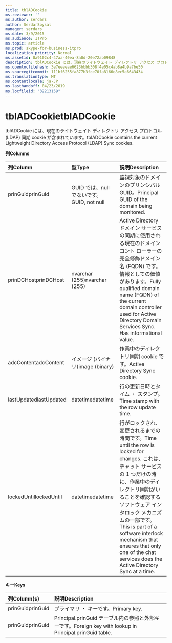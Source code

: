 ```yaml
---
title: tblADCookie
ms.reviewer: ''
ms.author: serdars
author: SerdarSoysal
manager: serdars
ms.date: 3/9/2015
ms.audience: ITPro
ms.topic: article
ms.prod: skype-for-business-itpro
localization_priority: Normal
ms.assetid: 0a9102c4-47aa-40ea-8a0d-20e72ab09848
description: tblADCookie には、現在のライトウェイト ディレクトリ アクセス プロトコル (LDAP) 同期 cookie が含まれています。
ms.openlocfilehash: 3e7eeeeae6623bbbb308f4e05c4ab8a4b9a7be50
ms.sourcegitcommit: 111bf6255fa877b3fce70fa8166e8ec5a6643434
ms.translationtype: MT
ms.contentlocale: ja-JP
ms.lasthandoff: 04/23/2019
ms.locfileid: "32213159"
---
```

# <a name="tbladcookie"></a><span data-ttu-id="a48c1-103">tblADCookie</span><span class="sxs-lookup"><span data-stu-id="a48c1-103">tblADCookie</span></span>
 
<span data-ttu-id="a48c1-104">tblADCookie には、現在のライトウェイト ディレクトリ アクセス プロトコル (LDAP) 同期 cookie が含まれています。</span><span class="sxs-lookup"><span data-stu-id="a48c1-104">tblADCookie contains the current Lightweight Directory Access Protocol (LDAP) Sync cookies.</span></span>
  
<span data-ttu-id="a48c1-105">**列**</span><span class="sxs-lookup"><span data-stu-id="a48c1-105">**Columns**</span></span>

|<span data-ttu-id="a48c1-106">**列**</span><span class="sxs-lookup"><span data-stu-id="a48c1-106">**Column**</span></span>|<span data-ttu-id="a48c1-107">**型**</span><span class="sxs-lookup"><span data-stu-id="a48c1-107">**Type**</span></span>|<span data-ttu-id="a48c1-108">**説明**</span><span class="sxs-lookup"><span data-stu-id="a48c1-108">**Description**</span></span>|
|:-----|:-----|:-----|
|<span data-ttu-id="a48c1-109">prinGuid</span><span class="sxs-lookup"><span data-stu-id="a48c1-109">prinGuid</span></span>  <br/> |<span data-ttu-id="a48c1-110">GUID では、null でないです。</span><span class="sxs-lookup"><span data-stu-id="a48c1-110">GUID, not null</span></span>  <br/> |<span data-ttu-id="a48c1-111">監視対象のドメインのプリンシパル GUID。</span><span class="sxs-lookup"><span data-stu-id="a48c1-111">Principal GUID of the domain being monitored.</span></span>  <br/> |
|<span data-ttu-id="a48c1-112">prinDCHost</span><span class="sxs-lookup"><span data-stu-id="a48c1-112">prinDCHost</span></span>  <br/> |<span data-ttu-id="a48c1-113">nvarchar (255)</span><span class="sxs-lookup"><span data-stu-id="a48c1-113">nvarchar (255)</span></span>  <br/> |<span data-ttu-id="a48c1-114">Active Directory ドメイン サービスの同期に使用される現在のドメイン コント ローラーの完全修飾ドメイン名 (FQDN) です。情報としての価値があります。</span><span class="sxs-lookup"><span data-stu-id="a48c1-114">Fully qualified domain name (FQDN) of the current domain controller used for Active Directory Domain Services Sync. Has informational value.</span></span>  <br/> |
|<span data-ttu-id="a48c1-115">adcContent</span><span class="sxs-lookup"><span data-stu-id="a48c1-115">adcContent</span></span>  <br/> |<span data-ttu-id="a48c1-116">イメージ (バイナリ)</span><span class="sxs-lookup"><span data-stu-id="a48c1-116">image (binary)</span></span>  <br/> |<span data-ttu-id="a48c1-117">作業中のディレクトリ同期 cookie です。</span><span class="sxs-lookup"><span data-stu-id="a48c1-117">Active Directory Sync cookie.</span></span>  <br/> |
|<span data-ttu-id="a48c1-118">lastUpdated</span><span class="sxs-lookup"><span data-stu-id="a48c1-118">lastUpdated</span></span>  <br/> |<span data-ttu-id="a48c1-119">datetime</span><span class="sxs-lookup"><span data-stu-id="a48c1-119">datetime</span></span>  <br/> |<span data-ttu-id="a48c1-120">行の更新日時とタイム ・ スタンプ。</span><span class="sxs-lookup"><span data-stu-id="a48c1-120">Time stamp with the row update time.</span></span>  <br/> |
|<span data-ttu-id="a48c1-121">lockedUntil</span><span class="sxs-lookup"><span data-stu-id="a48c1-121">lockedUntil</span></span>  <br/> |<span data-ttu-id="a48c1-122">datetime</span><span class="sxs-lookup"><span data-stu-id="a48c1-122">datetime</span></span>  <br/> |<span data-ttu-id="a48c1-123">行がロックされ、変更されるまでの時間です。</span><span class="sxs-lookup"><span data-stu-id="a48c1-123">Time until the row is locked for changes.</span></span> <span data-ttu-id="a48c1-124">これは、チャット サービスの 1 つだけの時に、作業中のディレクトリ同期がいることを確認するソフトウェア インタロック メカニズムの一部です。</span><span class="sxs-lookup"><span data-stu-id="a48c1-124">This is part of a software interlock mechanism that ensures that only one of the chat services does the Active Directory Sync at a time.</span></span>  <br/> |
   
<span data-ttu-id="a48c1-125">**キー**</span><span class="sxs-lookup"><span data-stu-id="a48c1-125">**Keys**</span></span>

|<span data-ttu-id="a48c1-126">**列**</span><span class="sxs-lookup"><span data-stu-id="a48c1-126">**Column(s)**</span></span>|<span data-ttu-id="a48c1-127">**説明**</span><span class="sxs-lookup"><span data-stu-id="a48c1-127">**Description**</span></span>|
|:-----|:-----|
|<span data-ttu-id="a48c1-128">prinGuid</span><span class="sxs-lookup"><span data-stu-id="a48c1-128">prinGuid</span></span>  <br/> |<span data-ttu-id="a48c1-129">プライマリ ・ キーです。</span><span class="sxs-lookup"><span data-stu-id="a48c1-129">Primary key.</span></span>  <br/> |
|<span data-ttu-id="a48c1-130">prinGuid</span><span class="sxs-lookup"><span data-stu-id="a48c1-130">prinGuid</span></span>  <br/> |<span data-ttu-id="a48c1-131">Principal.prinGuid テーブル内の参照と外部キーです。</span><span class="sxs-lookup"><span data-stu-id="a48c1-131">Foreign key with lookup in Principal.prinGuid table.</span></span>  <br/> |
   

